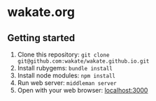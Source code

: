 # wakate.org
## Getting started
1. Clone this repository: `git clone git@github.com:wakate/wakate.github.io.git`
2. Install rubygems: `bundle install`
3. Install node modules: `npm install`
4. Run web server: `middleman server`
5. Open with your web browser: [localhost:3000](http://localhost:3000)
